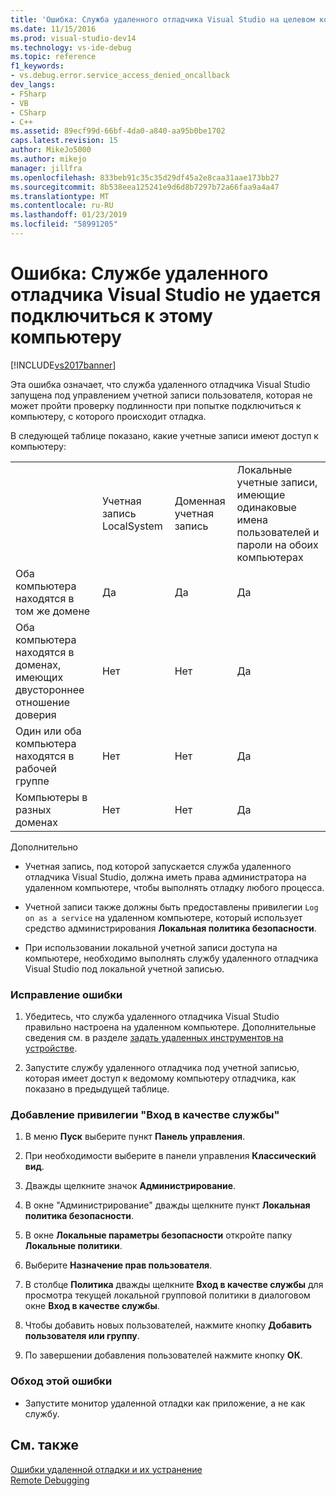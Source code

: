```yaml
---
title: 'Ошибка: Служба удаленного отладчика Visual Studio на целевом компьютере не удается подключиться к этому компьютеру | Документация Майкрософт'
ms.date: 11/15/2016
ms.prod: visual-studio-dev14
ms.technology: vs-ide-debug
ms.topic: reference
f1_keywords:
- vs.debug.error.service_access_denied_oncallback
dev_langs:
- FSharp
- VB
- CSharp
- C++
ms.assetid: 89ecf99d-66bf-4da0-a840-aa95b0be1702
caps.latest.revision: 15
author: MikeJo5000
ms.author: mikejo
manager: jillfra
ms.openlocfilehash: 833beb91c35c35d29df45a2e8caa31aae173bb27
ms.sourcegitcommit: 8b538eea125241e9d6d8b7297b72a66faa9a4a47
ms.translationtype: MT
ms.contentlocale: ru-RU
ms.lasthandoff: 01/23/2019
ms.locfileid: "58991205"
---
```

# <a name="error-the-visual-studio-remote-debugger-service-on-the-target-computer-cannot-connect-back-to-this-computer"></a>Ошибка: Службе удаленного отладчика Visual Studio не удается подключиться к этому компьютеру
[!INCLUDE[vs2017banner](../includes/vs2017banner.md)]

Эта ошибка означает, что служба удаленного отладчика Visual Studio запущена под управлением учетной записи пользователя, которая не может пройти проверку подлинности при попытке подключиться к компьютеру, с которого происходит отладка.  
  
 В следующей таблице показано, какие учетные записи имеют доступ к компьютеру:  
  
|||||  
|-|-|-|-|  
||Учетная запись LocalSystem|Доменная учетная запись|Локальные учетные записи, имеющие одинаковые имена пользователей и пароли на обоих компьютерах|  
|Оба компьютера находятся в том же домене|Да|Да|Да|  
|Оба компьютера находятся в доменах, имеющих двустороннее отношение доверия|Нет|Нет|Да|  
|Один или оба компьютера находятся в рабочей группе|Нет|Нет|Да|  
|Компьютеры в разных доменах|Нет|Нет|Да|  
  
 Дополнительно  
  
-   Учетная запись, под которой запускается служба удаленного отладчика Visual Studio, должна иметь права администратора на удаленном компьютере, чтобы выполнять отладку любого процесса.  
  
-   Учетной записи также должны быть предоставлены привилегии `Log on as a service` на удаленном компьютере, который использует средство администрирования **Локальная политика безопасности**.  
  
-   При использовании локальной учетной записи доступа на компьютере, необходимо выполнять службу удаленного отладчика Visual Studio под локальной учетной записью.  
  
### <a name="to-correct-this-error"></a>Исправление ошибки  
  
1.  Убедитесь, что служба удаленного отладчика Visual Studio правильно настроена на удаленном компьютере. Дополнительные сведения см. в разделе [задать удаленных инструментов на устройстве](http://msdn.microsoft.com/library/90f45630-0d26-4698-8c1f-63f85a12db9c).  
  
2.  Запустите службу удаленного отладчика под учетной записью, которая имеет доступ к ведомому компьютеру отладчика, как показано в предыдущей таблице.  
  
### <a name="to-add-log-on-as-a-service-privilege"></a>Добавление привилегии "Вход в качестве службы"  
  
1.  В меню **Пуск** выберите пункт **Панель управления**.  
  
2.  При необходимости выберите в панели управления **Классический вид**.  
  
3.  Дважды щелкните значок **Администрирование**.  
  
4.  В окне "Администрирование" дважды щелкните пункт **Локальная политика безопасности**.  
  
5.  В окне **Локальные параметры безопасности** откройте папку **Локальные политики**.  
  
6.  Выберите **Назначение прав пользователя**.  
  
7.  В столбце **Политика** дважды щелкните **Вход в качестве службы** для просмотра текущей локальной групповой политики в диалоговом окне **Вход в качестве службы**.  
  
8.  Чтобы добавить новых пользователей, нажмите кнопку **Добавить пользователя или группу**.  
  
9. По завершении добавления пользователей нажмите кнопку **ОК**.  
  
### <a name="to-work-around-this-error"></a>Обход этой ошибки  
  
-   Запустите монитор удаленной отладки как приложение, а не как службу.  
  
## <a name="see-also"></a>См. также  
 [Ошибки удаленной отладки и их устранение](../debugger/remote-debugging-errors-and-troubleshooting.md)   
 [Remote Debugging](../debugger/remote-debugging.md)
